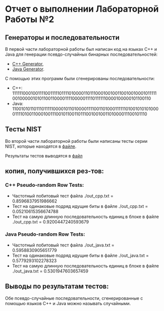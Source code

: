 # Отчет о выполнении Лабораторной Работы №2

## Генераторы и последовательности
В первой части лабораторной работы был написан код на языках C++ и Java для генерации псевдо-случайных бинарных последовательностей:
* [C++ Generator](https://github.com/moter1026/isb/blob/lab2-var7/lab_2/cpp_prog/task_1/random.cpp),
* [Java Generator](https://github.com/moter1026/isb/blob/lab2-var7/lab_2/java_prog/PseudoRandomNumberGenerator.java).

С помощью этих программ были сгенерированы последовательности:
* C++: 11111100010011110011111011110100001101110001001001100100100010111110010000010101100110000111100000111101111110000100000101100110
* Java: 11001010110111011111000010110100001111001101000111111010010101010000111101001100010011100101100110111001001001101000011100101110

## Тесты NIST
Во второй части лабораторной работы были написаны тесты серии NIST, которые находятся в [файле](https://github.com/moter1026/isb/blob/lab2-var7/lab_2/tests.py).

Результаты тестов выводятся в [файл](https://github.com/moter1026/isb/blob/lab2-var7/lab_2/result.txt)
## копия, получившихся рез-тов:
### C++ Pseudo-random Row Tests:
* Частотный побитовый тест файла ./out_cpp.txt = 0.8596837951986662 
* Тест на одинаковые подряд идущие биты в файле ./out_cpp.txt = 0.05210615356674788 
* Тест на самую длинную последовательность единиц в блоке в файле ./out_cpp.txt = 0.9200447240593679



### Java Pseudo-random Row Tests:
* Частотный побитовый тест файла ./out_java.txt = 0.5958830905651779 
* Тест на одинаковые подряд идущие биты в файле ./out_java.txt = 0.5779293102278323 
* Тест на самую длинную последовательность единиц в блоке в файле ./out_java.txt = 0.5301947603657459

## Выводы по результатам тестов:
Обе псевдо-случайные последовательности, сгенерированные с помощью языков C++ и Java можно называть случайными.